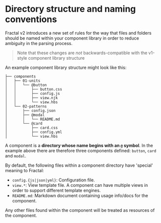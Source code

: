 # Directory structure and naming conventions

Fractal v2 introduces a new set of rules for the way that files and folders should be named within your component library in order to reduce ambiguity in the parsing process.

> Note that these changes are _not_ backwards-compatible with the v1-style component library structure

An example component library structure might look like this:

```
├── components
│   ├── 01-units
│   │   └── @button
│   │       ├── button.css
│   │       ├── config.js
│   │       ├── view.njk
│   │       └── view.hbs
│   └── 02-patterns
│       ├── config.json
│       ├── @modal
│       │   └── README.md
│       └── @card
│           ├── card.css
│           ├── config.yml
│           └── view.hbs
```

A component is a **directory whose name begins with an `@` symbol**. In the example above there are therefore three components defined: `button`, `card` and `modal`.

By default, the following files within a component directory have 'special' meaning to Fractal:

* `config.{js|json|yml}`: Configuration file.
* `view.*`: View template file. A component can have multiple views in order to support different template engines.
* `README.md`: Markdown document containing usage info/docs for the component.

Any other files found within the component will be treated as resources of the component.
